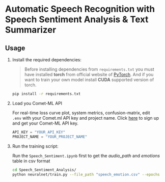 # Automatic Speech Recognition with Speech Sentiment Analysis & Text Summarizer

## Usage

1.  Install the required dependencies:
    > Before installing dependencies from `requirements.txt` you must have installed **torch** from official website of [PyTorch](https://pytorch.org/). And if you want to train your own model install **CUDA** supported version of torch.

    ```bash
    pip install -r requirements.txt
    ```
2.  Load you Comet-ML API

    For real-time loss curve plot, system metrics, confusion-matrix, edit `.env` with your Comet.ml API key and project name. Click [here](https://www.comet.com/site/) to sign up and get your Comet-ML API key.

    ```python
    API_KEY = "YOUR_API_KEY"
    PROJECT_NAME = "YOUR_PROJECT_NAME"
    ```

3.  Run the training script:

    Run the `Speech_Sentiment.ipynb` first to get the *audio_path* and *emotions* table in csv format

    ```bash
    cd Speech_Sentiment_Analysis/
    python neuralnet/train.py --file_path "speech_emotion.csv" --epochs 20 --batch_size 32 -w 2 --steps 400
    ```